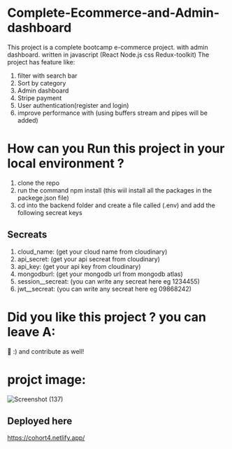 # Complete-Ecommerce-and-Admin-dashboard
This project is a complete bootcamp e-commerce project. with admin dashboard. written in javascript (React Node.js css Redux-toolkit)
The project has feature like: 

1) filter with search bar  
2) Sort by category
3) Admin dashboard
4) Stripe payment
5) User authentication(register and login)
6) improve performance with (using buffers stream and pipes will be added)

# How can you Run this project in your local environment ?
1) clone the repo
2) run the command npm install (this wiil install all the packages in the packege.json file)
3) cd into the backend folder and create a file called (.env) and add the following secreat keys

## Secreats
1) cloud_name: (get your cloud name from cloudinary)
2) api_secret: (get your api secreat from cloudinary)
3) api_key:    (get your api key from cloudinary)
4) mongodburl:  (get your mongodb url from mongodb atlas)
5) session__secreat: (you can write any secreat here eg 1234455)
6) jwt__secreat: (you can write any secreat here eg 09868242)
   
# Did you like this project ? you can leave A:
🌟 :) and contribute as well!

# projct image:
![Screenshot (137)](https://user-images.githubusercontent.com/104143398/210358730-b924bd24-3378-442c-9bd6-e28273a849f0.png)

## Deployed here 
https://cohort4.netlify.app/
